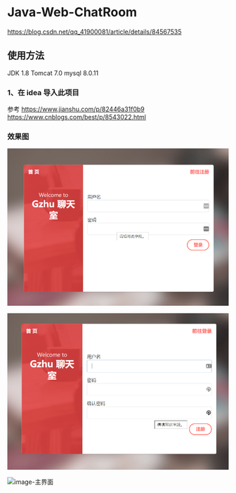 # Java-Web-ChatRoom
https://blog.csdn.net/qq_41900081/article/details/84567535
                                            
## 使用方法
JDK 1.8
Tomcat 7.0
mysql 8.0.11


### 1、在 idea 导入此项目

参考
https://www.jianshu.com/p/82446a31f0b9
https://www.cnblogs.com/best/p/8543022.html


### 效果图


![image-登录界面](./images/login.png)

![image-注册界面](./images/register.png)

![image-主界面](./images/images/main.png)

